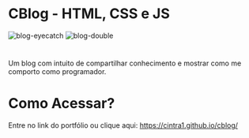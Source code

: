 # CBlog - HTML, CSS e JS

![blog-eyecatch](https://github.com/cintra1/cblog/assets/101955322/2b40ec64-3667-43eb-890a-11cb2e9cbcd6)
![blog-double](https://github.com/cintra1/cblog/assets/101955322/7cf33722-9a6e-451a-954b-6a6638b0238a)


#
Um blog com intuito de compartilhar conhecimento e mostrar como me comporto como programador.

# Como Acessar?
Entre no link do portfólio ou clique aqui: https://cintra1.github.io/cblog/
